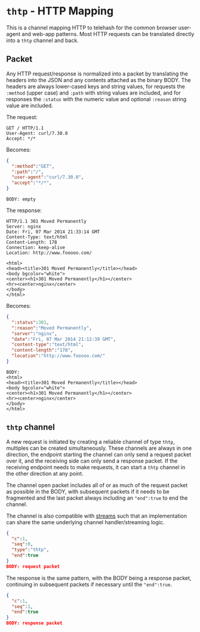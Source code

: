 # `thtp` - HTTP Mapping

This is a channel mapping HTTP to telehash for the common browser user-agent and web-app patterns.  Most HTTP requests can be translated directly into a `thtp` channel and back.


## Packet

Any HTTP request/response is normalized into a packet by translating the headers into the JSON and any contents attached as the binary BODY.  The headers are always lower-cased keys and string values, for requests the `:method` (upper case) and `:path` with string values are included, and for responses the `:status` with the numeric value and optional `:reason` string value are included.

The request:

```
GET / HTTP/1.1
User-Agent: curl/7.30.0
Accept: */*
```

Becomes:

```json
{
  ":method":"GET",
  ":path":"/",
  "user-agent":"curl/7.30.0",
  "accept":"*/*",
}
```
```
BODY: empty
```

The response:

```
HTTP/1.1 301 Moved Permanently
Server: nginx
Date: Fri, 07 Mar 2014 21:33:14 GMT
Content-Type: text/html
Content-Length: 178
Connection: keep-alive
Location: http://www.fooooo.com/

<html>
<head><title>301 Moved Permanently</title></head>
<body bgcolor="white">
<center><h1>301 Moved Permanently</h1></center>
<hr><center>nginx</center>
</body>
</html>
```

Becomes:

```json
{
  ":status":301,
  ":reason":"Moved Permanently",
  "server":"nginx",
  "date":"Fri, 07 Mar 2014 21:12:39 GMT",
  "content-type":"text/html",
  "content-length":"178",
  "location":"http://www.fooooo.com/"
}
```
```
BODY:
<html>
<head><title>301 Moved Permanently</title></head>
<body bgcolor="white">
<center><h1>301 Moved Permanently</h1></center>
<hr><center>nginx</center>
</body>
</html>
```


## `thtp` channel

A new request is initiated by creating a reliable channel of type `thtp`, multiples can be created simultaneously. These channels are always in one direction, the endpoint starting the channel can only send a request packet over it, and the receiving side can only send a response packet.  If the receiving endpoint needs to make requests, it can start a `thtp` channel in the other direction at any point.

The channel open packet includes all of or as much of the request packet as possible in the BODY, with subsequent packets if it needs to be fragmented and the last packet always including an `"end":true` to end the channel.

The channel is also compatible with [streams](stream.md) such that an implementation can share the same underlying channel handler/streaming logic.

```json
{
  "c":1,
  "seq":0,
  "type":"thtp",
  "end":true
}
BODY: request packet
```

The response is the same pattern, with the BODY being a response packet, continuing in subsequent packets if necessary until the `"end":true`.

```json
{
  "c":1,
  "seq":1,
  "end":true
}
BODY: response packet
```
